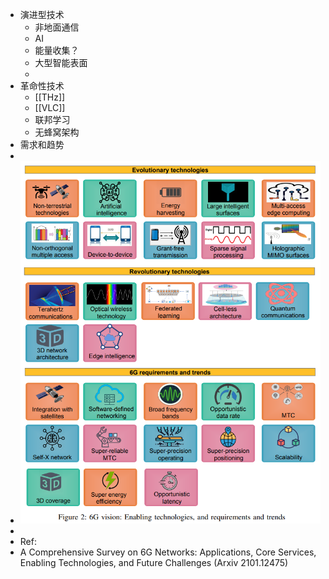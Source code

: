 - 演进型技术
	- 非地面通信
	- AI
	- 能量收集？
	- 大型智能表面
	-
- 革命性技术
	- [[THz]]
	- [[VLC]]
	- 联邦学习
	- 无蜂窝架构
- 需求和趋势
-
- ![image.png](../assets/image_1718595079684_0.png)
-
- Ref:
- A Comprehensive Survey on 6G Networks: Applications, Core Services, Enabling Technologies, and Future Challenges (Arxiv 2101.12475)